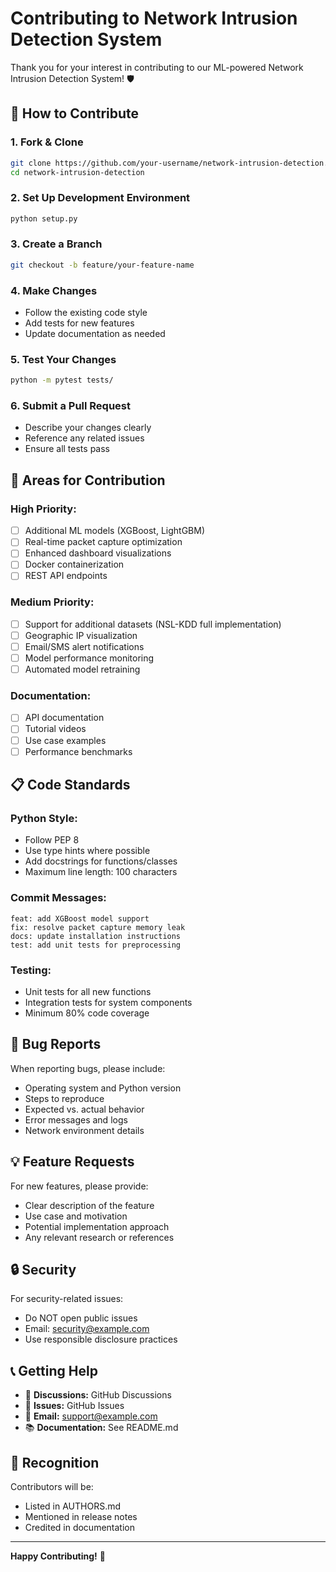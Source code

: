 # Contributing to Network Intrusion Detection System

Thank you for your interest in contributing to our ML-powered Network Intrusion Detection System! 🛡️

## 🚀 How to Contribute

### 1. **Fork & Clone**
```bash
git clone https://github.com/your-username/network-intrusion-detection.git
cd network-intrusion-detection
```

### 2. **Set Up Development Environment**
```bash
python setup.py
```

### 3. **Create a Branch**
```bash
git checkout -b feature/your-feature-name
```

### 4. **Make Changes**
- Follow the existing code style
- Add tests for new features
- Update documentation as needed

### 5. **Test Your Changes**
```bash
python -m pytest tests/
```

### 6. **Submit a Pull Request**
- Describe your changes clearly
- Reference any related issues
- Ensure all tests pass

## 🎯 Areas for Contribution

### **High Priority:**
- [ ] Additional ML models (XGBoost, LightGBM)
- [ ] Real-time packet capture optimization
- [ ] Enhanced dashboard visualizations
- [ ] Docker containerization
- [ ] REST API endpoints

### **Medium Priority:**
- [ ] Support for additional datasets (NSL-KDD full implementation)
- [ ] Geographic IP visualization
- [ ] Email/SMS alert notifications
- [ ] Model performance monitoring
- [ ] Automated model retraining

### **Documentation:**
- [ ] API documentation
- [ ] Tutorial videos
- [ ] Use case examples
- [ ] Performance benchmarks

## 📋 Code Standards

### **Python Style:**
- Follow PEP 8
- Use type hints where possible
- Add docstrings for functions/classes
- Maximum line length: 100 characters

### **Commit Messages:**
```
feat: add XGBoost model support
fix: resolve packet capture memory leak
docs: update installation instructions
test: add unit tests for preprocessing
```

### **Testing:**
- Unit tests for all new functions
- Integration tests for system components
- Minimum 80% code coverage

## 🐛 Bug Reports

When reporting bugs, please include:
- Operating system and Python version
- Steps to reproduce
- Expected vs. actual behavior
- Error messages and logs
- Network environment details

## 💡 Feature Requests

For new features, please provide:
- Clear description of the feature
- Use case and motivation
- Potential implementation approach
- Any relevant research or references

## 🔒 Security

For security-related issues:
- Do NOT open public issues
- Email: security@example.com
- Use responsible disclosure practices

## 📞 Getting Help

- 💬 **Discussions:** GitHub Discussions
- 🐛 **Issues:** GitHub Issues
- 📧 **Email:** support@example.com
- 📚 **Documentation:** See README.md

## 🙏 Recognition

Contributors will be:
- Listed in AUTHORS.md
- Mentioned in release notes
- Credited in documentation

---

**Happy Contributing!** 🎉